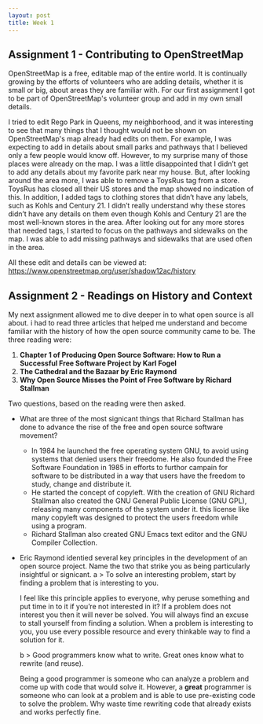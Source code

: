 ```yaml
---
layout: post
title: Week 1
---
```


## Assignment 1 - Contributing to OpenStreetMap


OpenStreetMap is a free, editable map of the entire world. It is continually growing by the efforts of volunteers who are adding details, whether it is small or big, about areas they are familiar with. For our first assignment I got to be part of OpenStreetMap's volunteer group and add in my own small details.

I tried to edit Rego Park in Queens, my neighborhood, and it was interesting to see that many things that I thought would not be shown on OpenStreetMap's map already had edits on them. For example, I was expecting to add in details about small parks and pathways that I believed only a few people would know off. However, to my surprise many of those places were already on the map. I was a little disappointed that I didn’t get to add any details about my favorite park near my house. But, after looking around the area more, I was able to remove a ToysRus tag from a store.  ToysRus has closed all their US stores and the map showed no indication of this. In addition, I added tags to clothing stores that didn’t have any labels, such as Kohls and Century 21. I didn’t really understand why these stores didn’t have any details on them even though Kohls and Century 21 are the most well-known stores in the area. After looking out for any more stores that needed tags, I started to focus on the pathways and sidewalks on the map. I was able to add missing pathways and sidewalks that are used often in the area.

All these edit and details can be viewed at: <https://www.openstreetmap.org/user/shadow12ac/history>

## Assignment 2 - Readings on History and Context

My next assignment allowed me to dive deeper in to what open source is all about. i had to read three articles that helped me understand and become familiar with the history of how the open source community came to be. The three reading were:
1. __Chapter 1 of Producing Open Source Software: How to Run a Successful Free Software Project by
Karl Fogel__
2. __The Cathedral and the Bazaar by Eric Raymond__
3. __Why Open Source Misses the Point of Free Software by Richard Stallman__

Two questions, based on the reading were then asked. 
* What are three of the most signicant things that Richard Stallman has done to advance the rise of
the free and open source software movement?
  * In 1984 he launched the free operating system GNU, to avoid using systems that denied users their freedome. He also founded the Free Software Foundation in 1985 in efforts to furthor campain for software to be distributed in a way that users have the freedom to study, change and distribute it.
  * He started the concept of copyleft. With the creation of GNU Richard Stallman also created the GNU General Public License (GNU GPL), releasing many components of the system under it. this license like many copyleft was designed to protect the users freedom while using a program.
  * Richard Stallman also created GNU Emacs text editor and the GNU Compiler Collection. 

* Eric Raymond identied several key principles in the development of an open source project. Name
the two that strike you as being particularly insightful or signicant.
  a > To solve an interesting problem, start by finding a problem that is interesting to you.
  
  I feel like this principle applies to everyone, why peruse something and put time in to it if you’re not interested in it? If a      problem does not interest you then it will never be solved. You will always find an excuse to stall yourself from finding a solution. When a problem is interesting to you, you use every possible resource and every thinkable way to find a solution for it. 
  
  b > Good programmers know what to write. Great ones know what to rewrite (and reuse).
  
  Being a good programmer is someone who can analyze a problem and come up with code that would solve it. However, a __great__ programmer is someone who can look at a problem and is able to use pre-existing code to solve the problem. Why waste time rewriting code that already exists and works perfectly fine.

 
